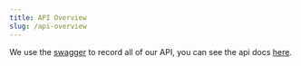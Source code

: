 ```yaml
---
title: API Overview
slug: /api-overview
---
```


We use the [swagger](https://swagger.io/) to record all of our API, you can see the api docs [here](https://forum.casbin.com/swagger/).